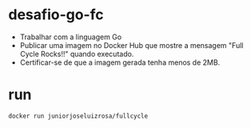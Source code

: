 # desafio-go-fc

- Trabalhar com a linguagem Go
- Publicar uma imagem no Docker Hub que mostre a mensagem "Full Cycle Rocks!!" quando executado.
- Certificar-se de que a imagem gerada tenha menos de 2MB.

# run
```sh
docker run juniorjoseluizrosa/fullcycle
```
